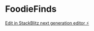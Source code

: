 # FoodieFinds

[Edit in StackBlitz next generation editor ⚡️](https://stackblitz.com/~/github.com/abhishek-code-js/FoodieFinds)